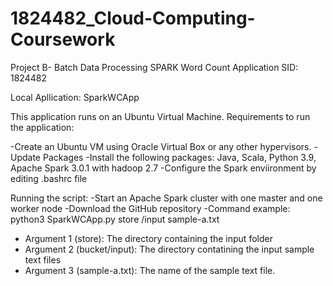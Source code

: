 # 1824482_Cloud-Computing-Coursework
Project B- Batch Data Processing
SPARK Word Count Application
SID: 1824482

Local Apllication: SparkWCApp

This application runs on an Ubuntu Virtual Machine. Requirements to run the application:

-Create an Ubuntu VM using Oracle Virtual Box or any other hypervisors.
-Update Packages
-Install the following packages: Java, Scala, Python 3.9, Apache Spark 3.0.1 with hadoop 2.7
-Configure the Spark enviironment by editing .bashrc file


Running the script:
-Start an Apache Spark cluster with one master and one worker node 
-Download the GitHub repository
-Command example: python3 SparkWCApp.py store /input  sample-a.txt
  - Argument 1 (store): The directory containing the input folder 
  - Argument 2 (bucket/input): The directory contatining the input sample text files
  - Argument 3 (sample-a.txt): The name of the sample text file.


